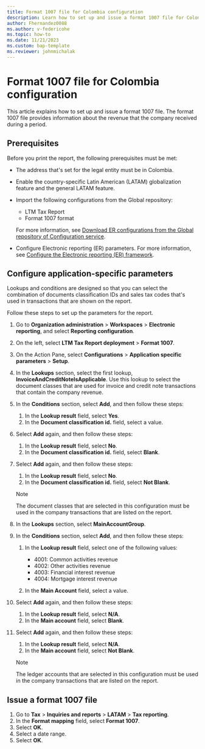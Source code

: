 ```yaml
---
title: Format 1007 file for Colombia configuration
description: Learn how to set up and issue a format 1007 file for Colombia, including an outline on configuring application-specific parameters.
author: Fhernandez0088
ms.author: v-federicohe
ms.topic: how-to
ms.date: 11/21/2023 
ms.custom: bap-template
ms.reviewer: johnmichalak
---
```


# Format 1007 file for Colombia configuration

This article explains how to set up and issue a format 1007 file. The format 1007 file provides information about the revenue that the company received during a period.

## Prerequisites

Before you print the report, the following prerequisites must be met:

- The address that's set for the legal entity must be in Colombia.
- Enable the country-specific Latin American (LATAM) globalization feature and the general LATAM feature.
- Import the following configurations from the Global repository:

    - LTM Tax Report
    - Format 1007 format

    For more information, see [Download ER configurations from the Global repository of Configuration service](../../../fin-ops-core/dev-itpro/analytics/er-download-configurations-global-repo.md).

- Configure Electronic reporting (ER) parameters. For more information, see [Configure the Electronic reporting (ER) framework](../../../fin-ops-core/dev-itpro/analytics/electronic-reporting-er-configure-parameters.md).

## Configure application-specific parameters

Lookups and conditions are designed so that you can select the combination of documents classification IDs and sales tax codes that's used in transactions that are shown on the report.

Follow these steps to set up the parameters for the report.

1. Go to **Organization administration** \> **Workspaces** \> **Electronic reporting**, and select **Reporting configuration**.
2. On the left, select **LTM Tax Report deployment** \> **Format 1007**.
3. On the Action Pane, select **Configurations** \> **Application specific parameters** \> **Setup**.
4. In the **Lookups** section, select the first lookup, **InvoiceAndCreditNoteIsApplicable**. Use this lookup to select the document classes that are used for invoice and credit note transactions that contain the company revenue.
5. In the **Conditions** section, select **Add**, and then follow these steps:

    1. In the **Lookup result** field, select **Yes**.
    2. In the **Document classification id.** field, select a value.

6. Select **Add** again, and then follow these steps:

    1. In the **Lookup result** field, select **No**.
    2. In the **Document classification id.** field, select **Blank**.

7. Select **Add** again, and then follow these steps:

    1. In the **Lookup result** field, select **No**.
    2. In the **Document classification id.** field, select **Not Blank**.

    > [!NOTE]
    > The document classes that are selected in this configuration must be used in the company transactions that are listed on the report.

8. In the **Lookups** section, select **MainAccountGroup**.
9. In the **Conditions** section, select **Add**, and then follow these steps:

    1. In the **Lookup result** field, select one of the following values:

        - 4001: Common activities revenue
        - 4002: Other activities revenue
        - 4003: Financial interest revenue
        - 4004: Mortgage interest revenue

    2. In the **Main Account** field, select a value.

10. Select **Add** again, and then follow these steps:

    1. In the **Lookup result** field, select **N/A**.
    2. In the **Main account** field, select **Blank**.

11. Select **Add** again, and then follow these steps:

    1. In the **Lookup result** field, select **N/A**.
    2. In the **Main account** field, select **Not Blank**.

    > [!NOTE]
    > The ledger accounts that are selected in this configuration must be used in the company transactions that are listed on the report.

## Issue a format 1007 file

1. Go to **Tax** \> **Inquiries and reports** \> **LATAM** \> **Tax reporting**.
2. In the **Format mapping** field, select **Format 1007**.
3. Select **OK**.
4. Select a date range.
5. Select **OK**.
